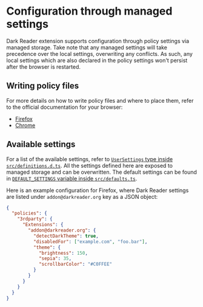 # Configuration through managed settings

Dark Reader extension supports configuration through policy settings via managed storage.
Take note that any managed settings will take precedence over the local settings, overwriting any conflicts.
As such, any local settings which are also declared in the policy settings won't persist after the browser is restarted.

## Writing policy files

For more details on how to write policy files and where to place them, refer to the official documentation for your browser:
- [Firefox](https://mozilla.github.io/policy-templates/#3rdparty)
- [Chrome](https://www.chromium.org/administrators/configuring-policy-for-extensions/)

## Available settings

For a list of the available settings, refer to [`UserSettings` type inside `src/definitions.d.ts`](https://github.com/darkreader/darkreader/blob/main/src/definitions.d.ts#L101-L123).
All the settings defined here are exposed to managed storage and can be overwritten.
The default settings can be found in [`DEFAULT_SETTINGS` variable inside `src/defaults.ts`](https://github.com/darkreader/darkreader/blob/main/src/defaults.ts#L65-L104).

Here is an example configuration for Firefox, where Dark Reader settings are listed under `addon@darkreader.org` key as a JSON object:
```json
{
  "policies": {
    "3rdparty": {
      "Extensions": {
        "addon@darkreader.org": {
          "detectDarkTheme": true,
          "disabledFor": ["example.com", "foo.bar"],
          "theme": {
            "brightness": 150,
            "sepia": 35,
            "scrollbarColor": "#C0FFEE"
          }
        }
      }
    }
  }
}
```
